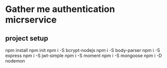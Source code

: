 # Gather me authentication micrservice

## project setup
npm install
npm init
npm i -S bcrypt-nodejs
npm i -S body-parser
npm i -S express
npm i -S jwt-simple
npm i -S moment
npm i -S mongoose
npm i -D nodemon